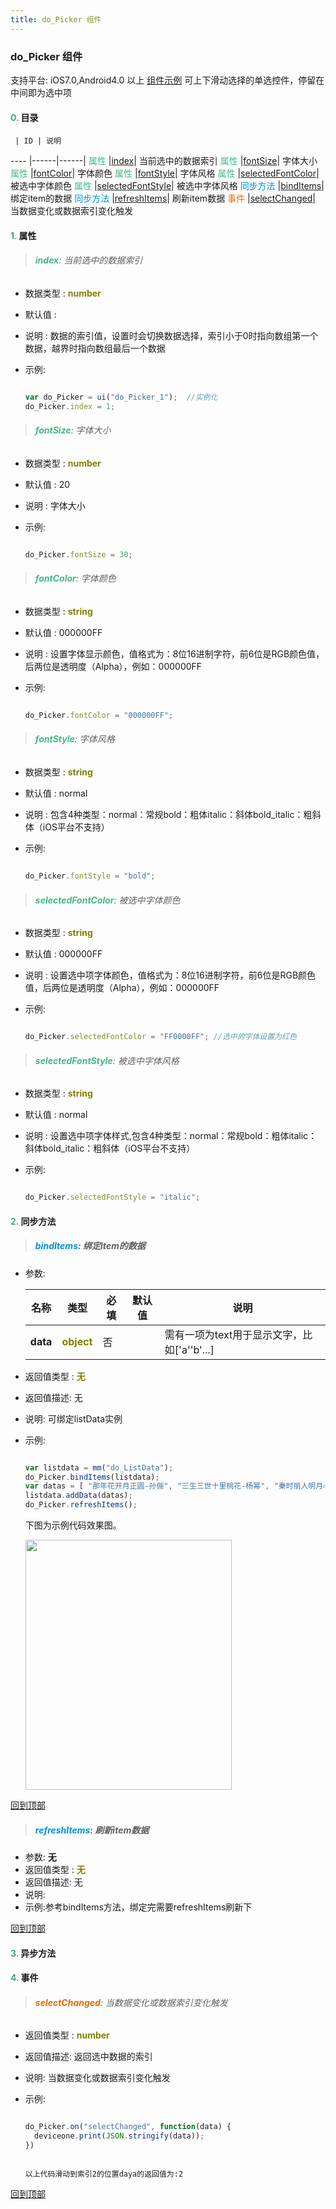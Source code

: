 ```yaml
---
title: do_Picker 组件
---
```


### do_Picker 组件

 支持平台: iOS7.0,Android4.0 以上
 [组件示例](https://github.com/do-api/docs-example/tree/master/source/view/do_Picker)
 可上下滑动选择的单选控件，停留在中间即为选中项

#### <font color ='#40A977'>**0.**</font> 目录

     | ID | 说明
---- |------|------|
<font color ='#42b983'>属性</font>  |[index](#index)| 当前选中的数据索引
<font color ='#42b983'>属性</font>  |[fontSize](#fontSize)| 字体大小
<font color ='#42b983'>属性</font>  |[fontColor](#fontColor)| 字体颜色
<font color ='#42b983'>属性</font>  |[fontStyle](#fontStyle)| 字体风格
<font color ='#42b983'>属性</font>  |[selectedFontColor](#selectedFontColor)| 被选中字体颜色
<font color ='#42b983'>属性</font>  |[selectedFontStyle](#selectedFontStyle)| 被选中字体风格
<font color ='#0092db'>同步方法</font>  |[bindItems](#bindItems)| 绑定item的数据
<font color ='#0092db'>同步方法</font>  |[refreshItems](#refreshItems)| 刷新item数据
<font color ='#e96900'>事件</font>  |[selectChanged](#selectChanged)| 当数据变化或数据索引变化触发

#### <font color ='#40A977'>**1.**</font> 属性

>###### <span id=index><font color ='#42b983'>**index**</font></span>: 当前选中的数据索引

- 数据类型 : <font color ='#808000'>**number**</font>
- 默认值 :
- 说明 : 数据的索引值，设置时会切换数据选择，索引小于0时指向数组第一个数据，越界时指向数组最后一个数据
- 示例:

  ```javascript

  var do_Picker = ui("do_Picker_1");  //实例化
  do_Picker.index = 1;

  ```

>###### <span id=fontSize><font color ='#42b983'>**fontSize**</font></span>: 字体大小

- 数据类型 : <font color ='#808000'>**number**</font>
- 默认值 : 20
- 说明 : 字体大小
- 示例:

  ```javascript

  do_Picker.fontSize = 30;

  ```

>###### <span id=fontColor><font color ='#42b983'>**fontColor**</font></span>: 字体颜色

- 数据类型 : <font color ='#808000'>**string**</font>
- 默认值 : 000000FF
- 说明 : 设置字体显示颜色，值格式为：8位16进制字符，前6位是RGB颜色值，后两位是透明度（Alpha），例如：000000FF
- 示例:

  ```javascript

  do_Picker.fontColor = "000000FF";

  ```

>###### <span id=fontStyle><font color ='#42b983'>**fontStyle**</font></span>: 字体风格

- 数据类型 : <font color ='#808000'>**string**</font>
- 默认值 : normal
- 说明 : 包含4种类型：normal：常规bold：粗体italic：斜体bold_italic：粗斜体（iOS平台不支持）
- 示例:

  ```javascript

  do_Picker.fontStyle = "bold";

  ```

>###### <span id=selectedFontColor><font color ='#42b983'>**selectedFontColor**</font></span>: 被选中字体颜色

- 数据类型 : <font color ='#808000'>**string**</font>
- 默认值 : 000000FF
- 说明 : 设置选中项字体颜色，值格式为：8位16进制字符，前6位是RGB颜色值，后两位是透明度（Alpha），例如：000000FF
- 示例:

  ```javascript

  do_Picker.selectedFontColor = "FF0000FF"; //选中的字体设置为红色

  ```

>###### <span id=selectedFontStyle><font color ='#42b983'>**selectedFontStyle**</font></span>: 被选中字体风格

- 数据类型 : <font color ='#808000'>**string**</font>
- 默认值 : normal
- 说明 : 设置选中项字体样式,包含4种类型：normal：常规bold：粗体italic：斜体bold_italic：粗斜体（iOS平台不支持）
- 示例:

  ```javascript

  do_Picker.selectedFontStyle = "italic";

  ```

#### <font color ='#40A977'>**2.**</font> 同步方法

>##### <span id=bindItems><font color ='#0092db'>**bindItems**</font></span>: 绑定item的数据

- 参数:

  名称 | 类型 |必填|默认值|说明
  ---- |-------------  |--------------|--------|------
  **data** |<font color ='#808000'>**object**</font> | 否 | |需有一项为text用于显示文字，比如['a''b'...]
- 返回值类型 : <font color ='#808000'>**无**</font>
- 返回值描述: 无
- 说明: 可绑定listData实例
- 示例:

  ```javascript

  var listdata = mm("do_ListData");
  do_Picker.bindItems(listdata);
  var datas = [ "那年花开月正圆-孙俪", "三生三世十里桃花-杨幂", "秦时丽人明月心-迪丽热巴", "楚乔传-赵丽颖" ];
  listdata.addData(datas);
  do_Picker.refreshItems();

  ```
  下图为示例代码效果图。

  <div>

  <img src="../../images/picker_bindItems.png" height="400" width="330" >

  </div>

[回到顶部](#top)

>##### <span id=refreshItems><font color ='#0092db'>**refreshItems**</font></span>: 刷新item数据

- 参数: **无**
- 返回值类型 : <font color ='#808000'>**无**</font>
- 返回值描述: 无
- 说明:
- 示例:参考bindItems方法，绑定完需要refreshItems刷新下

[回到顶部](#top)

#### <font color ='#40A977'>**3.**</font> 异步方法


#### <font color ='#40A977'>**4.**</font> 事件

>###### <span id=selectChanged><font color ='#e96900'>**selectChanged**</font></span>: 当数据变化或数据索引变化触发

- 返回值类型 : <font color ='#808000'>**number**</font>
- 返回值描述: 返回选中数据的索引
- 说明: 当数据变化或数据索引变化触发
- 示例:

  ```javascript

  do_Picker.on("selectChanged", function(data) {
  	deviceone.print(JSON.stringify(data));
  })

  ```

  ```
  
  以上代码滑动到索引2的位置daya的返回值为:2

  ```

[回到顶部](#top)
